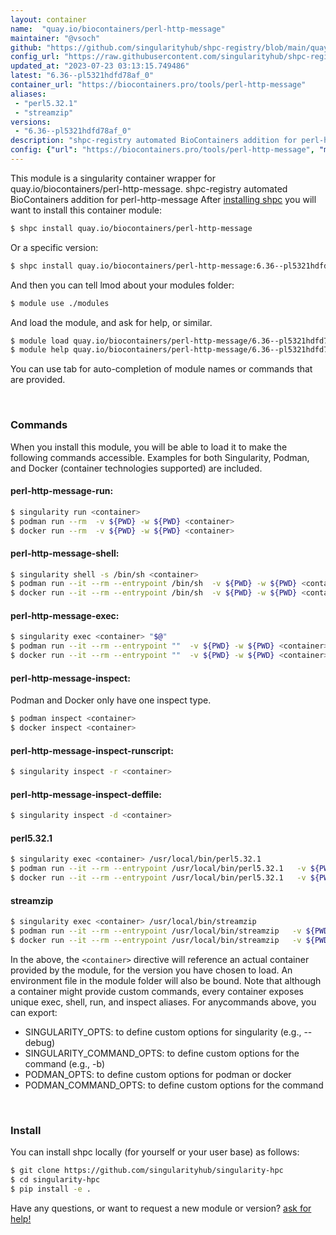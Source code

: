 ```yaml
---
layout: container
name:  "quay.io/biocontainers/perl-http-message"
maintainer: "@vsoch"
github: "https://github.com/singularityhub/shpc-registry/blob/main/quay.io/biocontainers/perl-http-message/container.yaml"
config_url: "https://raw.githubusercontent.com/singularityhub/shpc-registry/main/quay.io/biocontainers/perl-http-message/container.yaml"
updated_at: "2023-07-23 03:13:15.749486"
latest: "6.36--pl5321hdfd78af_0"
container_url: "https://biocontainers.pro/tools/perl-http-message"
aliases:
 - "perl5.32.1"
 - "streamzip"
versions:
 - "6.36--pl5321hdfd78af_0"
description: "shpc-registry automated BioContainers addition for perl-http-message"
config: {"url": "https://biocontainers.pro/tools/perl-http-message", "maintainer": "@vsoch", "description": "shpc-registry automated BioContainers addition for perl-http-message", "latest": {"6.36--pl5321hdfd78af_0": "sha256:483526150eb891029e698e8de2845d1eb5a9bd71e47df10b460b7945082a3981"}, "tags": {"6.36--pl5321hdfd78af_0": "sha256:483526150eb891029e698e8de2845d1eb5a9bd71e47df10b460b7945082a3981"}, "docker": "quay.io/biocontainers/perl-http-message", "aliases": {"perl5.32.1": "/usr/local/bin/perl5.32.1", "streamzip": "/usr/local/bin/streamzip"}}
---
```


This module is a singularity container wrapper for quay.io/biocontainers/perl-http-message.
shpc-registry automated BioContainers addition for perl-http-message
After [installing shpc](#install) you will want to install this container module:


```bash
$ shpc install quay.io/biocontainers/perl-http-message
```

Or a specific version:

```bash
$ shpc install quay.io/biocontainers/perl-http-message:6.36--pl5321hdfd78af_0
```

And then you can tell lmod about your modules folder:

```bash
$ module use ./modules
```

And load the module, and ask for help, or similar.

```bash
$ module load quay.io/biocontainers/perl-http-message/6.36--pl5321hdfd78af_0
$ module help quay.io/biocontainers/perl-http-message/6.36--pl5321hdfd78af_0
```

You can use tab for auto-completion of module names or commands that are provided.

<br>

### Commands

When you install this module, you will be able to load it to make the following commands accessible.
Examples for both Singularity, Podman, and Docker (container technologies supported) are included.

#### perl-http-message-run:

```bash
$ singularity run <container>
$ podman run --rm  -v ${PWD} -w ${PWD} <container>
$ docker run --rm  -v ${PWD} -w ${PWD} <container>
```

#### perl-http-message-shell:

```bash
$ singularity shell -s /bin/sh <container>
$ podman run --it --rm --entrypoint /bin/sh  -v ${PWD} -w ${PWD} <container>
$ docker run --it --rm --entrypoint /bin/sh  -v ${PWD} -w ${PWD} <container>
```

#### perl-http-message-exec:

```bash
$ singularity exec <container> "$@"
$ podman run --it --rm --entrypoint ""  -v ${PWD} -w ${PWD} <container> "$@"
$ docker run --it --rm --entrypoint ""  -v ${PWD} -w ${PWD} <container> "$@"
```

#### perl-http-message-inspect:

Podman and Docker only have one inspect type.

```bash
$ podman inspect <container>
$ docker inspect <container>
```

#### perl-http-message-inspect-runscript:

```bash
$ singularity inspect -r <container>
```

#### perl-http-message-inspect-deffile:

```bash
$ singularity inspect -d <container>
```


#### perl5.32.1

```bash
$ singularity exec <container> /usr/local/bin/perl5.32.1
$ podman run --it --rm --entrypoint /usr/local/bin/perl5.32.1   -v ${PWD} -w ${PWD} <container> -c " $@"
$ docker run --it --rm --entrypoint /usr/local/bin/perl5.32.1   -v ${PWD} -w ${PWD} <container> -c " $@"
```


#### streamzip

```bash
$ singularity exec <container> /usr/local/bin/streamzip
$ podman run --it --rm --entrypoint /usr/local/bin/streamzip   -v ${PWD} -w ${PWD} <container> -c " $@"
$ docker run --it --rm --entrypoint /usr/local/bin/streamzip   -v ${PWD} -w ${PWD} <container> -c " $@"
```



In the above, the `<container>` directive will reference an actual container provided
by the module, for the version you have chosen to load. An environment file in the
module folder will also be bound. Note that although a container
might provide custom commands, every container exposes unique exec, shell, run, and
inspect aliases. For anycommands above, you can export:

 - SINGULARITY_OPTS: to define custom options for singularity (e.g., --debug)
 - SINGULARITY_COMMAND_OPTS: to define custom options for the command (e.g., -b)
 - PODMAN_OPTS: to define custom options for podman or docker
 - PODMAN_COMMAND_OPTS: to define custom options for the command

<br>

### Install

You can install shpc locally (for yourself or your user base) as follows:

```bash
$ git clone https://github.com/singularityhub/singularity-hpc
$ cd singularity-hpc
$ pip install -e .
```

Have any questions, or want to request a new module or version? [ask for help!](https://github.com/singularityhub/singularity-hpc/issues)